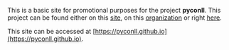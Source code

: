 This is a basic site for promotional purposes for the project **pyconll**. This project can be found either on this [site](https://pyconll.github.io), on this [organization](https://github.com/pyconll) or right [here](https://github.com/pyconll/pyconll).

This site can be accessed at [https://pyconll.github.io](https://pyconll.github.io).
